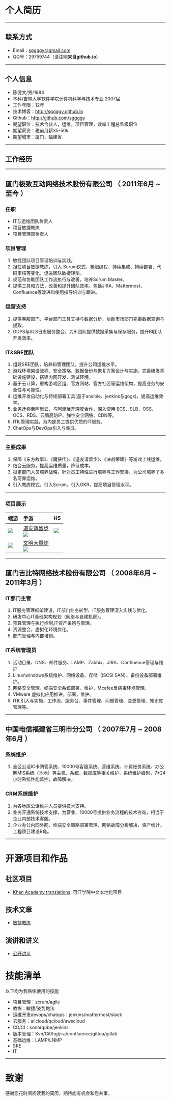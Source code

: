 # 个人简历

---

## 联系方式

- Email：[sggggy@gmail.com](mailto:sggggy@gmail.com)
- QQ号：29759744（请注明**来自github.io**）

---

## 个人信息

 - 陈德文/男/1984 
 - 本科/吉林大学软件学院计算机科学与技术专业 2007届
 - 工作年限：12年
 - 技术博客：http://sggggy.github.io
 - Github：http://github.com/sggggy
 - 期望职位：技术合伙人，运维，项目管理，效率工程总监级职位
 - 期望薪资：税前月薪35-50k
 - 期望城市：厦门，福建省

---

## 工作经历

---

## 厦门极致互动网络技术股份有限公司 （ 2011年6月 ~ 至今 ）

### 任职
* IT与运维团队负责人
* 项目敏捷教练
* 项目管理部负责人

### 项目管理

1. 敏捷团队项目管理培训与实践。
2. 担任项目敏捷教练，引入 Scrum仪式、极限编程、持续集成、持续部署、代码审核等变化，促进团队敏捷转型。
3. 规范和协助团队工作流执行与改善，培养Scrum Master。
4. 提供工具和方法，改善和提升团队效率。包括JIRA、Mattermost、Confluence等改进和使用指导培训与跟进。

### 运营支持 

1. 提供客服部门、平台部门工具支持与数据分析，协助市场部门完善数据查询与提取。
2. ODPS与SLS日志服务整合，为BI团队提供数据采集与保存服务，提升BI团队开发效率。

### IT&SRE团队

1. 组建SRE团队，培养和管理团队，提升公司运维水平。
2. 游戏环境架设流程、安全策略、数据备份与恢复方案设计与实施。完善研发基础设施建设，搭建内网开发、测试环境。
3. 基于云计算，重构游戏区组、官方网站、官方社区等运维架构，提高业务的安全性与可靠性。
4. 运维开发自动化与持续部署工具(基于ansible、jenkins与gogs)，提高运维效率。
5. 业务迁移至阿里云，与阿里展开深度合作，深入使用 ECS、SLB、OSS、OCS、RDS、云盾高防IP、弹性安全网络、CDN等。
6. ITIL管理实践，为内部员工提供优质的IT服务。
7. ChatOps与DevOps引入与集成。

---

### 主要成果

1. 保障《东方故事》、《魔侠传》、《道友请留步》、《决战荣耀》等游戏上线运维。
2. 结合云服务，提高运维质量，降低成本。
3. 拟定部门人员培养战略，针对员工特性进行培养与工作安排，为公司培养了多名可靠运维。
4. 引入教练模式，引入Scrum，引入OKR，提高项目管理水平。

---

### 项目展示

|端游|手游|H5|
|:-|:-|:-|
|![](https://sggggy.github.io/images/games-ws.png)|[道友请留步](https://itunes.apple.com/cn/app/id874173594)<br />![](https://sggggy.github.io/images/p22.png)|![](https://sggggy.github.io/images/games-jzmy.png)|
|![](https://sggggy.github.io/images/games-mx.png)|[文明大爆炸](https://itunes.apple.com/cn/app/id1399526309)<br />![](https://sggggy.github.io/images/p29.png)||

---

## 厦门吉比特网络技术股份有限公司 （ 2008年6月 ~ 2011年3月 ）

### IT部门主管

1. IT服务管理框架建设，IT部门业务转型、IT服务管理深入实践与优化。
2. 研发中心IT基础架构规划（网络与自建机房）。 
3. 预算管理与执行控制,IT资产采购与管理。 
4. 资源整合，虚拟化环境优化。
5. 部门管理与内部培训。

### IT系统管理员

1. 活动目录、DNS、邮件服务、LAMP、Zabbix、JIRA、Confluence管理与维护 
2. Linux\windows系统维护、网络设备、存储（iSCSI SAN）、备份设备部署维护。
3. 网络安全管理，终端安全系统部署，维护，Mcafee反病毒环境管理。
4. VMware 虚拟化应用推进，部署，维护。
5. ITIL引入与实施，工作流、服务台、事件管理、问题管理、变更管理、知识库管理等。

---

## 中国电信福建省三明市分公司 （ 2007年7月 ~ 2008年6月 ）

### 系统维护

1. 全区公话IC卡网管系统、10000号客服系统、营维系统、计费账务系统、办公网MIS系统（本地）等主机、系统、数据库等相关维护，系统维护级别，7*24小时系统性能监控，故障解决。 

### CRM系统维护 

1. 为各地区公话维护人员提供技术支持。
2. 业务开通系统技术支撑，为营业、10000号提供业务流程的技术咨询，相当于企业内部技术客服。
3. 企业办公内网外网、终端安全策略部署管理、网络故障分析解决、资产统计。工程项目建设B角。

---

# 开源项目和作品

## 社区项目
 - [Khan Academy translations](https://crowdin.com/profile/sggggy): 可汗学院中文本地化项目

## 技术文章

- [敏捷教练](https://www.jianshu.com/nb/29718067)

## 演讲和讲义

- [公开讲义](https://www.slideshare.net/sggggy)

# 技能清单

以下均为我熟练使用的技能

- 项目管理：scrum/agile
- 教练：敏捷/姿势跑法
- 运维开发devops/chatops：jenkins/mattermost/slack
- 云服务：alicloud/qcloud/awscloud
- CD/CI：sonarqube/jenkins
- 版本管理：Svn/Git/hg/jira/confluence/gittea/gitlab
- 基础运维：LAMP/LNMP
- SRE
- IT

---

# 致谢
感谢您花时间阅读我的简历，期待能有机会和您共事。
